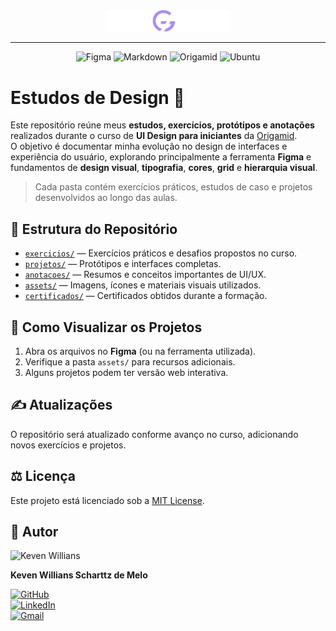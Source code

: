 <div align="center">
  <img src="./assets/origamid-logo.png" alt="Logo Origamid" width="200"/>
</div>

---

<div align="center">

<!-- Ferramentas e Tecnologias -->
![Figma](https://img.shields.io/badge/Figma-%23F24E1E.svg?style=for-the-badge&logo=figma&logoColor=white)
![Markdown](https://img.shields.io/badge/markdown-%23000000.svg?style=for-the-badge&logo=markdown&logoColor=white)
![Origamid](https://img.shields.io/badge/Origamid-%2300599C.svg?style=for-the-badge&logoColor=white)
![Ubuntu](https://img.shields.io/badge/Ubuntu-E95420?style=for-the-badge&logo=ubuntu&logoColor=white)


</div>

# Estudos de Design 🎨

Este repositório reúne meus **estudos, exercícios, protótipos e anotações** realizados durante o curso de **UI Design para iniciantes** da [Origamid](https://www.origamid.com/).  
O objetivo é documentar minha evolução no design de interfaces e experiência do usuário, explorando principalmente a ferramenta **Figma** e fundamentos de **design visual**, **tipografia**, **cores**, **grid** e **hierarquia visual**.

> Cada pasta contém exercícios práticos, estudos de caso e projetos desenvolvidos ao longo das aulas.

## 📁 Estrutura do Repositório

- [`exercicios/`](exercicios) — Exercícios práticos e desafios propostos no curso.
- [`projetos/`](projetos) — Protótipos e interfaces completas.
- [`anotacoes/`](anotacoes) — Resumos e conceitos importantes de UI/UX.  
- [`assets/`](assets) — Imagens, ícones e materiais visuais utilizados.  
- [`certificados/`](certificados) — Certificados obtidos durante a formação.  

## 🚀 Como Visualizar os Projetos

1. Abra os arquivos no **Figma** (ou na ferramenta utilizada).  
2. Verifique a pasta `assets/` para recursos adicionais.  
3. Alguns projetos podem ter versão web interativa.

## ✍️ Atualizações

O repositório será atualizado conforme avanço no curso, adicionando novos exercícios e projetos.

## ⚖️ Licença

Este projeto está licenciado sob a [MIT License](LICENSE).

## 👤 Autor

<img src="https://avatars.githubusercontent.com/u/149530293?s=400&u=0b592ae0904b7e03854899df31f95d073194f9cf&v=4" width="100px;" alt="Keven Willians"/>

**Keven Willians Scharttz de Melo**

[![GitHub](https://img.shields.io/badge/-kevenscharttz-black?style=flat-square&logo=GitHub&logoColor=white)](https://github.com/kevenscharttz)  
[![LinkedIn](https://img.shields.io/badge/-kevenscharttz-blue?style=flat-square&logo=Linkedin&logoColor=white)](https://www.linkedin.com/in/kevenscharttz/)  
[![Gmail](https://img.shields.io/badge/-kevenscha@gmail.com-c14438?style=flat-square&logo=Gmail&logoColor=white)](mailto:kevenscha@gmail.com)  
